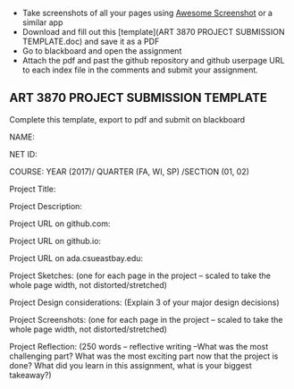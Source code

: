  - Take screenshots of all your pages using [Awesome Screenshot](https://chrome.google.com/webstore/detail/awesome-screenshot-screen/nlipoenfbbikpbjkfpfillcgkoblgpmj) or a similar app
 - Download and fill out this [template](ART 3870 PROJECT SUBMISSION TEMPLATE.doc) and save it as a PDF 
 - Go to blackboard and open the assignment
 - Attach the pdf and past the github repository and github userpage URL to each index file in the comments and submit your assignment.

## ART 3870 PROJECT SUBMISSION TEMPLATE 
Complete this template, export to pdf and submit on blackboard

NAME:

NET ID: 

COURSE:  YEAR (2017)/ QUARTER (FA, WI, SP) /SECTION (01, 02)

Project Title:

Project Description:

Project URL on github.com:

Project URL on github.io:

Project URL on ada.csueastbay.edu:

Project Sketches:
(one for each page in the project – scaled to take the whole page width, not distorted/stretched)

Project Design considerations:
(Explain 3 of your major design decisions)

Project Screenshots:
(one for each page in the project – scaled to take the whole page width, not distorted/stretched)

Project Reflection:
(250 words – reflective writing –What was the most challenging part? What was the most exciting part now that the project is done? What did you learn in this assignment, what is your biggest takeaway?)
